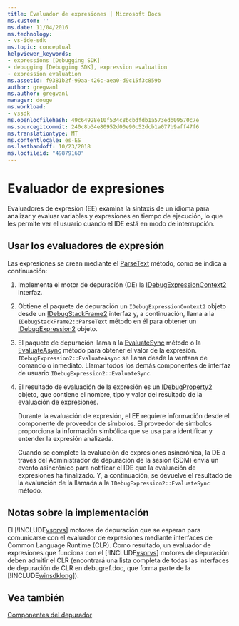 ```yaml
---
title: Evaluador de expresiones | Microsoft Docs
ms.custom: ''
ms.date: 11/04/2016
ms.technology:
- vs-ide-sdk
ms.topic: conceptual
helpviewer_keywords:
- expressions [Debugging SDK]
- debugging [Debugging SDK], expression evaluation
- expression evaluation
ms.assetid: f9381b2f-99aa-426c-aea0-d9c15f3c859b
author: gregvanl
ms.author: gregvanl
manager: douge
ms.workload:
- vssdk
ms.openlocfilehash: 49c64928e10f534c8bcbdfdb1a573edb09570c7e
ms.sourcegitcommit: 240c8b34e80952d00e90c52dcb1a077b9aff47f6
ms.translationtype: MT
ms.contentlocale: es-ES
ms.lasthandoff: 10/23/2018
ms.locfileid: "49879160"
---
```

# <a name="expression-evaluator"></a>Evaluador de expresiones
Evaluadores de expresión (EE) examina la sintaxis de un idioma para analizar y evaluar variables y expresiones en tiempo de ejecución, lo que les permite ver el usuario cuando el IDE está en modo de interrupción.  
  
## <a name="use-expression-evaluators"></a>Usar los evaluadores de expresión  
 Las expresiones se crean mediante el [ParseText](../../extensibility/debugger/reference/idebugexpressioncontext2-parsetext.md) método, como se indica a continuación:  
  
1. Implementa el motor de depuración (DE) la [IDebugExpressionContext2](../../extensibility/debugger/reference/idebugexpressioncontext2.md) interfaz.  
  
2. Obtiene el paquete de depuración un `IDebugExpressionContext2` objeto desde un [IDebugStackFrame2](../../extensibility/debugger/reference/idebugstackframe2.md) interfaz y, a continuación, llama a la `IDebugStackFrame2::ParseText` método en él para obtener un [IDebugExpression2](../../extensibility/debugger/reference/idebugexpression2.md) objeto.  
  
3. El paquete de depuración llama a la [EvaluateSync](../../extensibility/debugger/reference/idebugexpression2-evaluatesync.md) método o la [EvaluateAsync](../../extensibility/debugger/reference/idebugexpression2-evaluateasync.md) método para obtener el valor de la expresión. `IDebugExpression2::EvaluateAsync` se llama desde la ventana de comando o inmediato. Llamar todos los demás componentes de interfaz de usuario `IDebugExpression2::EvaluateSync`.  
  
4. El resultado de evaluación de la expresión es un [IDebugProperty2](../../extensibility/debugger/reference/idebugproperty2.md) objeto, que contiene el nombre, tipo y valor del resultado de la evaluación de expresiones.  
  
   Durante la evaluación de expresión, el EE requiere información desde el componente de proveedor de símbolos. El proveedor de símbolos proporciona la información simbólica que se usa para identificar y entender la expresión analizada.  
  
   Cuando se complete la evaluación de expresiones asincrónica, la DE a través del Administrador de depuración de la sesión (SDM) envía un evento asincrónico para notificar el IDE que la evaluación de expresiones ha finalizado. Y, a continuación, se devuelve el resultado de la evaluación de la llamada a la `IDebugExpression2::EvaluateSync` método.  
  
## <a name="implementation-notes"></a>Notas sobre la implementación  
 El [!INCLUDE[vsprvs](../../code-quality/includes/vsprvs_md.md)] motores de depuración que se esperan para comunicarse con el evaluador de expresiones mediante interfaces de Common Language Runtime (CLR). Como resultado, un evaluador de expresiones que funciona con el [!INCLUDE[vsprvs](../../code-quality/includes/vsprvs_md.md)] motores de depuración deben admitir el CLR (encontrará una lista completa de todas las interfaces de depuración de CLR en debugref.doc, que forma parte de la [!INCLUDE[winsdklong](../../deployment/includes/winsdklong_md.md)]).  
  
## <a name="see-also"></a>Vea también  
 [Componentes del depurador](../../extensibility/debugger/debugger-components.md)